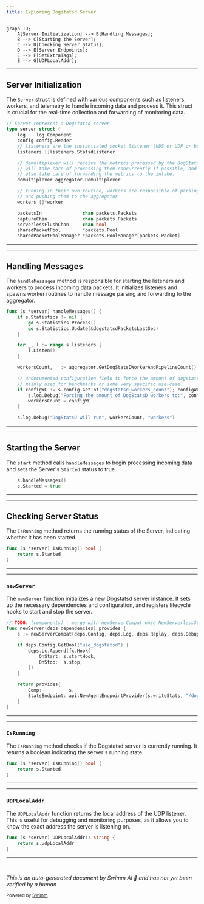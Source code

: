 ```yaml
---
title: Exploring Dogstatsd Server
---
```

```mermaid
graph TD;
    A[Server Initialization] --> B[Handling Messages];
    B --> C[Starting the Server];
    C --> D[Checking Server Status];
    D --> E[Server Endpoints];
    E --> F[SetExtraTags];
    E --> G[UDPLocalAddr];
```

<SwmSnippet path="/comp/dogstatsd/server/server.go" line="99">

---

## Server Initialization

The <SwmToken path="comp/dogstatsd/server/server.go" pos="99:2:2" line-data="// Server represent a Dogstatsd server">`Server`</SwmToken> struct is defined with various components such as listeners, workers, and telemetry to handle incoming data and process it. This struct is crucial for the real-time collection and forwarding of monitoring data.

```go
// Server represent a Dogstatsd server
type server struct {
	log    log.Component
	config config.Reader
	// listeners are the instantiated socket listener (UDS or UDP or both)
	listeners []listeners.StatsdListener

	// demultiplexer will receive the metrics processed by the DogStatsD server,
	// will take care of processing them concurrently if possible, and will
	// also take care of forwarding the metrics to the intake.
	demultiplexer aggregator.Demultiplexer

	// running in their own routine, workers are responsible of parsing the packets
	// and pushing them to the aggregator
	workers []*worker

	packetsIn               chan packets.Packets
	captureChan             chan packets.Packets
	serverlessFlushChan     chan bool
	sharedPacketPool        *packets.Pool
	sharedPacketPoolManager *packets.PoolManager[packets.Packet]
```

---

</SwmSnippet>

<SwmSnippet path="/comp/dogstatsd/server/server.go" line="504">

---

## Handling Messages

The <SwmToken path="comp/dogstatsd/server/server.go" pos="504:9:9" line-data="func (s *server) handleMessages() {">`handleMessages`</SwmToken> method is responsible for starting the listeners and workers to process incoming data packets. It initializes listeners and spawns worker routines to handle message parsing and forwarding to the aggregator.

```go
func (s *server) handleMessages() {
	if s.Statistics != nil {
		go s.Statistics.Process()
		go s.Statistics.Update(&dogstatsdPacketsLastSec)
	}

	for _, l := range s.listeners {
		l.Listen()
	}

	workersCount, _ := aggregator.GetDogStatsDWorkerAndPipelineCount()

	// undocumented configuration field to force the amount of dogstatsd workers
	// mainly used for benchmarks or some very specific use-case.
	if configWC := s.config.GetInt("dogstatsd_workers_count"); configWC != 0 {
		s.log.Debug("Forcing the amount of DogStatsD workers to:", configWC)
		workersCount = configWC
	}

	s.log.Debug("DogStatsD will run", workersCount, "workers")
```

---

</SwmSnippet>

<SwmSnippet path="/comp/dogstatsd/server/server.go" line="470">

---

## Starting the Server

The <SwmToken path="tasks/kernel_matrix_testing/compiler.py" pos="104:3:3" line-data="    def start(self) -&gt; None:">`start`</SwmToken> method calls <SwmToken path="comp/dogstatsd/server/server.go" pos="470:3:3" line-data="	s.handleMessages()">`handleMessages`</SwmToken> to begin processing incoming data and sets the Server's <SwmToken path="comp/dogstatsd/server/server.go" pos="471:3:3" line-data="	s.Started = true">`Started`</SwmToken> status to true.

```go
	s.handleMessages()
	s.Started = true
```

---

</SwmSnippet>

<SwmSnippet path="/comp/dogstatsd/server/server.go" line="495">

---

## Checking Server Status

The <SwmToken path="comp/dogstatsd/server/server.go" pos="495:9:9" line-data="func (s *server) IsRunning() bool {">`IsRunning`</SwmToken> method returns the running status of the Server, indicating whether it has been started.

```go
func (s *server) IsRunning() bool {
	return s.Started
}
```

---

</SwmSnippet>

<SwmSnippet path="/comp/dogstatsd/server/server.go" line="183">

---

### <SwmToken path="comp/dogstatsd/server/server.go" pos="184:2:2" line-data="func newServer(deps dependencies) provides {">`newServer`</SwmToken>

The <SwmToken path="comp/dogstatsd/server/server.go" pos="184:2:2" line-data="func newServer(deps dependencies) provides {">`newServer`</SwmToken> function initializes a new Dogstatsd server instance. It sets up the necessary dependencies and configuration, and registers lifecycle hooks to start and stop the server.

```go
// TODO: (components) - merge with newServerCompat once NewServerlessServer is removed
func newServer(deps dependencies) provides {
	s := newServerCompat(deps.Config, deps.Log, deps.Replay, deps.Debug, deps.Params.Serverless, deps.Demultiplexer, deps.WMeta, deps.PidMap, deps.Telemetry)

	if deps.Config.GetBool("use_dogstatsd") {
		deps.Lc.Append(fx.Hook{
			OnStart: s.startHook,
			OnStop:  s.stop,
		})
	}

	return provides{
		Comp:          s,
		StatsEndpoint: api.NewAgentEndpointProvider(s.writeStats, "/dogstatsd-stats", "GET"),
	}
}
```

---

</SwmSnippet>

<SwmSnippet path="/comp/dogstatsd/server/server.go" line="495">

---

### <SwmToken path="comp/dogstatsd/server/server.go" pos="495:9:9" line-data="func (s *server) IsRunning() bool {">`IsRunning`</SwmToken>

The <SwmToken path="comp/dogstatsd/server/server.go" pos="495:9:9" line-data="func (s *server) IsRunning() bool {">`IsRunning`</SwmToken> method checks if the Dogstatsd server is currently running. It returns a boolean indicating the server's running state.

```go
func (s *server) IsRunning() bool {
	return s.Started
}
```

---

</SwmSnippet>

<SwmSnippet path="/comp/dogstatsd/server/server.go" line="532">

---

### <SwmToken path="comp/dogstatsd/server/server.go" pos="532:9:9" line-data="func (s *server) UDPLocalAddr() string {">`UDPLocalAddr`</SwmToken>

The <SwmToken path="comp/dogstatsd/server/server.go" pos="532:9:9" line-data="func (s *server) UDPLocalAddr() string {">`UDPLocalAddr`</SwmToken> function returns the local address of the UDP listener. This is useful for debugging and monitoring purposes, as it allows you to know the exact address the server is listening on.

```go
func (s *server) UDPLocalAddr() string {
	return s.udpLocalAddr
}
```

---

</SwmSnippet>

&nbsp;

*This is an auto-generated document by Swimm AI 🌊 and has not yet been verified by a human*

<SwmMeta version="3.0.0" repo-id="Z2l0aHViJTNBJTNBZGF0YWRvZy1hZ2VudCUzQSUzQVN3aW1tLURlbW8=" repo-name="datadog-agent"><sup>Powered by [Swimm](/)</sup></SwmMeta>
